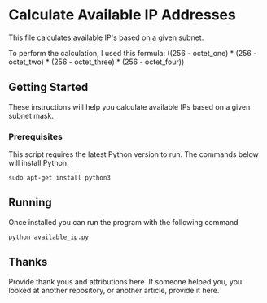 # Calculate Available IP Addresses

This file calculates available IP's based on a given subnet.

To perform the calculation, I used this formula:
((256 - octet_one) * (256 - octet_two) * (256 - octet_three) * (256 - octet_four))

## Getting Started

These instructions will help you calculate available IPs based on a given subnet mask.

### Prerequisites

This script requires the latest Python version to run. The commands below will install Python.

```
sudo apt-get install python3
```

## Running
Once installed you can run the program with the following command

```
python available_ip.py
```

## Thanks
Provide thank yous and attributions here. If someone helped you, you looked at another repository, or another article, provide it here.
